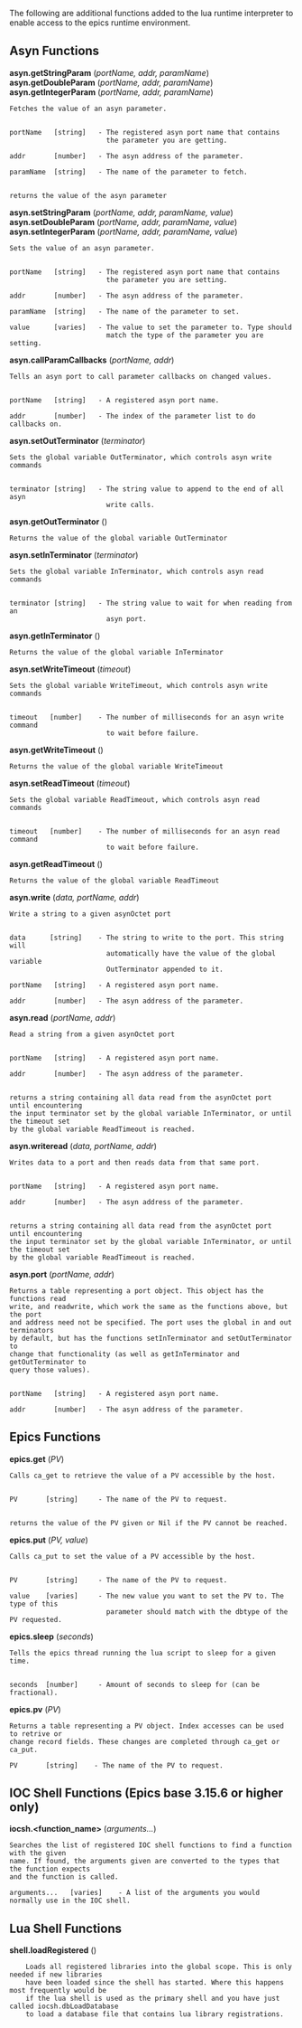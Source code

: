 The following are additional functions added to the lua runtime interpreter to 
enable access to the epics runtime environment.


## Asyn Functions


**asyn.getStringParam** (*portName, addr, paramName*)  
**asyn.getDoubleParam** (*portName, addr, paramName*)  
**asyn.getIntegerParam** (*portName, addr, paramName*)  

	Fetches the value of an asyn parameter.


	portName   [string]   - The registered asyn port name that contains 
	                        the parameter you are getting.

	addr       [number]   - The asyn address of the parameter.
	
	paramName  [string]   - The name of the parameter to fetch.

	
	returns the value of the asyn parameter
	


**asyn.setStringParam** (*portName, addr, paramName, value*)  
**asyn.setDoubleParam** (*portName, addr, paramName, value*)  
**asyn.setIntegerParam** (*portName, addr, paramName, value*)  

	Sets the value of an asyn parameter.

	
	portName   [string]   - The registered asyn port name that contains 
	                        the parameter you are setting.

	addr       [number]   - The asyn address of the parameter.
	
	paramName  [string]   - The name of the parameter to set.
	
	value      [varies]   - The value to set the parameter to. Type should
	                        match the type of the parameter you are setting.



**asyn.callParamCallbacks** (*portName, addr*)

	Tells an asyn port to call parameter callbacks on changed values.
	
	
	portName   [string]   - A registered asyn port name.

	addr       [number]   - The index of the parameter list to do callbacks on.




**asyn.setOutTerminator** (*terminator*)

	Sets the global variable OutTerminator, which controls asyn write commands
	
	
	terminator [string]   - The string value to append to the end of all asyn
	                        write calls.

**asyn.getOutTerminator** ()
	
	Returns the value of the global variable OutTerminator


**asyn.setInTerminator** (*terminator*)

	Sets the global variable InTerminator, which controls asyn read commands
	
	
	terminator [string]   - The string value to wait for when reading from an
	                        asyn port.


**asyn.getInTerminator** ()
	
	Returns the value of the global variable InTerminator


**asyn.setWriteTimeout** (*timeout*)

	Sets the global variable WriteTimeout, which controls asyn write commands
	
	
	timeout   [number]    - The number of milliseconds for an asyn write command
	                        to wait before failure.


**asyn.getWriteTimeout** ()
	
	Returns the value of the global variable WriteTimeout
							
	

**asyn.setReadTimeout** (*timeout*)

	Sets the global variable ReadTimeout, which controls asyn read commands
	
	
	timeout   [number]    - The number of milliseconds for an asyn read command
	                        to wait before failure.


**asyn.getReadTimeout** ()
	
	Returns the value of the global variable ReadTimeout
							
	

**asyn.write** (*data, portName, addr*)

	Write a string to a given asynOctet port
	
	
	data      [string]    - The string to write to the port. This string will 
	                        automatically have the value of the global variable
	                        OutTerminator appended to it.

	portName   [string]   - A registered asyn port name.

	addr       [number]   - The asyn address of the parameter.
	
	

**asyn.read** (*portName, addr*)

	Read a string from a given asynOctet port


	portName   [string]   - A registered asyn port name.

	addr       [number]   - The asyn address of the parameter.


	returns a string containing all data read from the asynOctet port until encountering 
	the input terminator set by the global variable InTerminator, or until the timeout set
	by the global variable ReadTimeout is reached.



**asyn.writeread** (*data, portName, addr*)

	Writes data to a port and then reads data from that same port.

	
	portName   [string]   - A registered asyn port name.

	addr       [number]   - The asyn address of the parameter.

	
	returns a string containing all data read from the asynOctet port until encountering 
	the input terminator set by the global variable InTerminator, or until the timeout set
	by the global variable ReadTimeout is reached.
	

**asyn.port** (*portName, addr*)

	Returns a table representing a port object. This object has the functions read
	write, and readwrite, which work the same as the functions above, but the port
	and address need not be specified. The port uses the global in and out terminators
	by default, but has the functions setInTerminator and setOutTerminator to
	change that functionality (as well as getInTerminator and getOutTerminator to 
	query those values). 

	
	portName   [string]   - A registered asyn port name.

	addr       [number]   - The asyn address of the parameter.
	
	
## Epics Functions

**epics.get** (*PV*)
	
	Calls ca_get to retrieve the value of a PV accessible by the host.
	
	
	PV       [string]     - The name of the PV to request.
	
	
	returns the value of the PV given or Nil if the PV cannot be reached.
	
	

**epics.put** (*PV, value*)

	Calls ca_put to set the value of a PV accessible by the host.
	
	
	PV       [string]     - The name of the PV to request.
	
	value    [varies]     - The new value you want to set the PV to. The type of this
	                        parameter should match with the dbtype of the PV requested.
	
	
	
**epics.sleep** (*seconds*)

	Tells the epics thread running the lua script to sleep for a given time.
	
	
	seconds  [number]     - Amount of seconds to sleep for (can be fractional).

	
**epics.pv** (*PV*)

	Returns a table representing a PV object. Index accesses can be used to retrive or 
	change record fields. These changes are completed through ca_get or ca_put.
	
	PV       [string]    - The name of the PV to request.
	
	

## IOC Shell Functions (Epics base 3.15.6 or higher only)

**iocsh.<function_name>** (*arguments...*)

	Searches the list of registered IOC shell functions to find a function with the given
	name. If found, the arguments given are converted to the types that the function expects
	and the function is called.
	
	arguments...   [varies]    - A list of the arguments you would normally use in the IOC shell.

        
## Lua Shell Functions

**shell.loadRegistered** ()

        Loads all registered libraries into the global scope. This is only needed if new libraries 
        have been loaded since the shell has started. Where this happens most frequently would be
        if the lua shell is used as the primary shell and you have just called iocsh.dbLoadDatabase
        to load a database file that contains lua library registrations.
